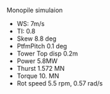 
Monopile simulaion
- WS: 7m/s
- TI: 0.8
- Skew 8.8 deg
- PtfmPitch 0.1 deg
- Tower Top disp 0.2m
- Power 5.8MW
- Thurst 1.572 MN
- Torque 10. MN
- Rot speed 5.5 rpm, 0.57 rad/s
